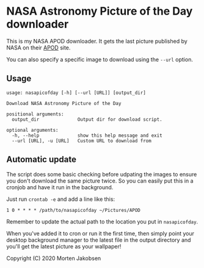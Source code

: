 # NASA Astronomy Picture of the Day downloader

This is my NASA APOD downloader. It gets the last picture published by
NASA on their [APOD](https://apod.nasa.gov/apod/astropix.html) site.

You can also specify a specific image to download using the `--url`
option.

## Usage

```
usage: nasapicofday [-h] [--url [URL]] [output_dir]

Download NASA Astronomy Picture of the Day

positional arguments:
  output_dir              Output dir for download script.

optional arguments:
  -h, --help              show this help message and exit
  --url [URL], -u [URL]   Custom URL to download from
```

## Automatic update

The script does some basic checking before udpating the images to ensure
you don't download the same picture twice. So you can easily put this in a
cronjob and have it run in the background.

Just run `crontab -e` and add a line like this:

`1 0 * * * * /path/to/nasapicofday ~/Pictures/APOD`

Remember to update the actual path to the location you put in
`nasapicofday`.

When you've added it to cron or run it the first time, then simply point
your desktop background manager to the latest file in the output directory
and you'll get the latest picture as your wallpaper!

Copyright (C) 2020 Morten Jakobsen
